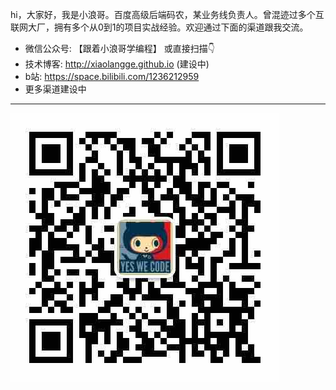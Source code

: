 hi，大家好，我是小浪哥。百度高级后端码农，某业务线负责人。曾混迹过多个互联网大厂，拥有多个从0到1的项目实战经验。欢迎通过下面的渠道跟我交流。

* 微信公众号: 【跟着小浪哥学编程】 或直接扫描👇
* 技术博客: http://xiaolangge.github.io (建设中)
* b站: https://space.bilibili.com/1236212959
* 更多渠道建设中

---

![跟着小浪哥学编程](wechat.PNG)

